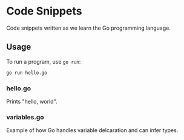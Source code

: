 # Code Snippets

Code snippets written as we learn the Go programming language.

## Usage

To run a program, use `go run`:

```bash
go run hello.go
```

### hello.go

Prints "hello, world".

### variables.go

Example of how Go handles variable delcaration and can infer types.